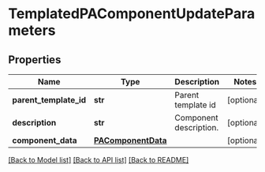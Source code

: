 # TemplatedPAComponentUpdateParameters


## Properties
Name | Type | Description | Notes
------------ | ------------- | ------------- | -------------
**parent_template_id** | **str** | Parent template id | [optional] 
**description** | **str** | Component description. | [optional] 
**component_data** | [**PAComponentData**](PAComponentData.md) |  | [optional] 

[[Back to Model list]](../README.md#documentation-for-models) [[Back to API list]](../README.md#documentation-for-api-endpoints) [[Back to README]](../README.md)


